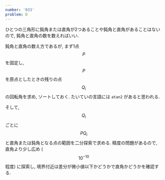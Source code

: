 ```yaml
---
number: '033'
problem: D
---
```

ひとつの三角形に鈍角または直角が2つあることや鈍角と直角があることはないので, 鈍角と直角の数を数えればいい.

鈍角と直角の数え方であるが, まず1点 $$ P $$ を固定し, $$ P $$ を原点としたときの残りの点 $$ Q_i $$ の回転角を求め, ソートしておく. たいていの言語には `atan2` があると思われる.

そして, $$ Q_i $$ ごとに $$ PQ_i $$ と直角または鈍角となる点の範囲を二分探索で求める. 精度の問題があるので, 直角より少し広め ($$ 10^{-10} $$ 程度) に探索し, 境界付近は差分が微小値以下かどうかで直角かどうかを確認する.
